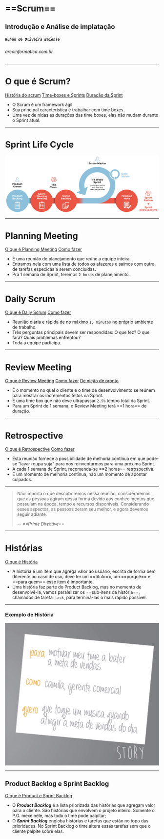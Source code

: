 <!-- $theme: gaia -->
<!-- template: invert -->

# ==Scrum==
## Introdução e Análise de implatação
##### `Ruhan de Oliveira Baiense`
###### arcoinformatica.com.br

---

# O que é Scrum?

[História do scrum](https://cursos.alura.com.br/course/agile-scrum/task/7332)
[Time-boxes e Sprints](https://cursos.alura.com.br/course/agile-scrum/task/7333)
[Duração da Sprint](https://cursos.alura.com.br/course/agile-scrum/task/7334)

- O Scrum é um framework ágil.
- Sua principal característica é trabalhar com time boxes.
- Uma vez de nidas as durações das time boxes, elas não mudam durante o Sprint atual.

---

# Sprint Life Cycle

![](./scrum_sprint_lyfe_cicle.jpg)

---

# Planning Meeting

[O que é Planning Meeting](https://cursos.alura.com.br/course/agile-scrum/task/7364)
[Como fazer](https://cursos.alura.com.br/course/agile-scrum/task/7365)

- É uma reunião de planejamento que reúne a equipe inteira.
- Entramos nela com uma lista de todos os afazeres e saímos com outra, de tarefas especícas a serem concluídas.
- Pra 1 semana de Sprint, teremos `2 horas` de planejamento.

---

# Daily Scrum

[O que é Daily Scrum](https://cursos.alura.com.br/course/agile-scrum/task/7358)
[Como fazer](https://cursos.alura.com.br/course/agile-scrum/task/7359)

- Reunião diária e rápida de no máximo `15 minutos` no próprio ambiente de trabalho.
- Três perguntas principais devem ser respondidas: O que fez? O que fará? Quais problemas enfrentou?
- Toda a equipe participa.

---

# Review Meeting

[O que é Review Meeting](https://cursos.alura.com.br/course/agile-scrum/task/7341)
[Como fazer](https://cursos.alura.com.br/course/agile-scrum/task/7342)
[De nição de pronto](https://cursos.alura.com.br/course/agile-scrum/task/7343)

- É o momento no qual o cliente e o time de desenvolvimento se reúnem para mostrar os incrementos feitos na Sprint.
- É uma time box que não deve ultrapassar `2.5%` tempo total da Sprint.
- Para um Sprint de 1 semana, o Review Meeting terá ==1 hora== de duração.

---

# Retrospective

[O que é Retrospective](https://cursos.alura.com.br/course/agile-scrum/task/7350)
[Como fazer](https://cursos.alura.com.br/course/agile-scrum/task/7351)

- Esta reunião fornece a possibilidade de melhoria contínua em que pode-se "lavar roupa suja" para nos reinventarmos para uma próxima Sprint.
- A cada 1 semana de Sprint, recomenda-se ==2 horas== retrospectiva.
- É um momento de melhoria contínua, não um momento de apontar culpados.

---

> Não importa o que descobriremos nessa reunião,
consideraremos que as pessoas agiram dessa
forma devido aos conhecimentos que possuíam
na época, tempo e recursos disponíveis.
Considerando esses aspectos, as pessoas zeram
seu melhor, e agora devemos seguir adiante.
>
> -- _==Prime Directive==_
> 

---

# Histórias

[O que é História](https://cursos.alura.com.br/course/agile-scrum/task/10106)

- A história é um item que agrega valor ao usuário, escrita de forma bem diferente ao caso de uso, deve ter um ==título==, um ==porquê== e ==para quem== esse item é importante.
- Uma história faz parte do Product Backlog, mas no momento de desenvolvê-la, vamos paralelizar os ==sub-itens da história==, chamados de tarefa, `task`, para terminá-las o mais rápido possível.

---

### Exemplo de História

![](exemplo_historia.png)

---

## Product Backlog e Sprint Backlog

[O que é Product e Sprint Backlog](https://cursos.alura.com.br/course/agile-scrum/task/10107)

- O _**Product Backlog**_ é a lista priorizada das histórias que agregam valor para o cliente. São histórias que envolvem o projeto inteiro. Somente o P.O. mexe nele, mas todo o time pode palpitar;
- O _**Sprint Backlog**_ engloba histórias e tarefas que estão no topo das prioridades. No Sprint Backlog o time altera essas tarefas sem que o cliente palpite sobre elas.